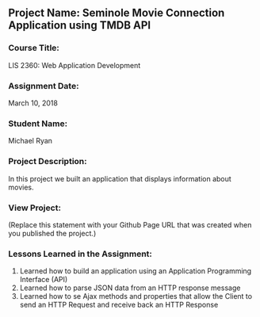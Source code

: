 ## Project Name:  Seminole Movie Connection Application using TMDB API

### Course Title:
LIS 2360:  Web Application Development

### Assignment Date:  
March 10, 2018

### Student Name:  
Michael Ryan 

### Project Description:
In this project we built an application that displays information about movies.

### View Project:
(Replace this statement with your Github Page URL that was created when you 
 published the project.)

### Lessons Learned in the Assignment:
1. Learned how to build an application using an Application Programming Interface (API)
2. Learned how to parse JSON data from an HTTP response message
3. Learned how to se Ajax methods and properties that allow the Client to send an HTTP Request and receive back an
    HTTP Response
